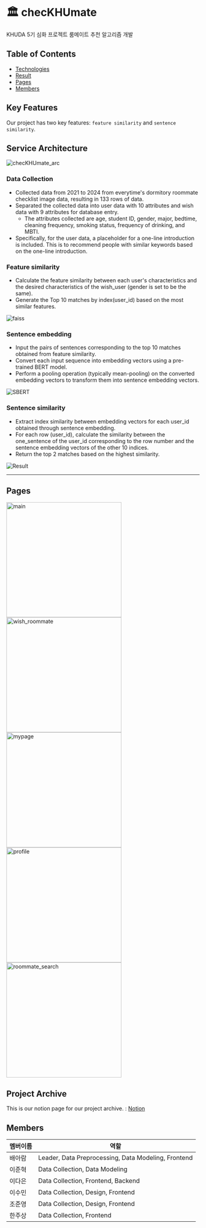 # 🏛️ checKHUmate
KHUDA 5기 심화 프로젝트 룸메이트 추천 알고리즘 개발

## Table of Contents
* [Technologies](#technologies)
* [Result](#Result)
* [Pages](#Pages)
* [Members](#Members)


## Key Features
Our project has two key features: `feature similarity` and `sentence similarity`. <br>


## Service Architecture
![checKHUmate_arc](https://github.com/ChecKHUMate/Demo_ChecKHUMate/assets/122276734/66944f50-c6fa-4d2d-a8ce-d9de28693107)

### Data Collection
- Collected data from 2021 to 2024 from everytime's dormitory roommate checklist image data, resulting in 133 rows of data.
- Separated the collected data into user data with 10 attributes and wish data with 9 attributes for database entry.
    - The attributes collected are age, student ID, gender, major, bedtime, cleaning frequency, smoking status, frequency of drinking, and MBTI.
- Specifically, for the user data, a placeholder for a one-line introduction is included. This is to recommend people with similar keywords based on the one-line introduction.


### Feature similarity

- Calculate the feature similarity between each user's characteristics and the desired characteristics of the wish_user (gender is set to be the same).
- Generate the Top 10 matches by index(user_id) based on the most similar features.

![faiss](https://github.com/ChecKHUMate/Demo_ChecKHUMate/assets/122276734/c445b85f-2728-4710-8b01-6c2e39aa5f8d)



### Sentence embedding

- Input the pairs of sentences corresponding to the top 10 matches obtained from feature similarity.
- Convert each input sequence into embedding vectors using a pre-trained BERT model.
- Perform a pooling operation (typically mean-pooling) on the converted embedding vectors to transform them into sentence embedding vectors.

![SBERT](https://github.com/ChecKHUMate/Demo_ChecKHUMate/assets/122276734/7daf16a4-f8de-48e1-b68b-fd6f80dc0f63)

### Sentence similarity

- Extract index similarity between embedding vectors for each user_id obtained through sentence embedding.
- For each row (user_id), calculate the similarity between the one_sentence of the user_id corresponding to the row number and the sentence embedding vectors of the other 10 indices.
- Return the top 2 matches based on the highest similarity.

![Result](https://github.com/ChecKHUMate/Demo_ChecKHUMate/assets/122276734/380c2f4c-f12d-4ec7-95cd-9166691ea9e7)

---

## Pages

<img width="300" alt="main" src="https://github.com/ChecKHUMate/Demo_ChecKHUMate/assets/122276734/ce7fcf8b-734c-4565-9b2c-93d80005069e"> <img width="300" alt="wish_roommate" src="https://github.com/ChecKHUMate/Demo_ChecKHUMate/assets/122276734/800165c8-4411-4de7-a70c-cdb1eeb3b02f"> <img width="300" alt="mypage" src="https://github.com/ChecKHUMate/Demo_ChecKHUMate/assets/122276734/68cd590e-7769-4a83-8e1f-95cff1da29da"> <img width="300" alt="profile" src="https://github.com/ChecKHUMate/Demo_ChecKHUMate/assets/122276734/0216cbe1-fe73-42cb-9711-173e49c1d94f"> <img width="300" alt="roommate_search" src="https://github.com/ChecKHUMate/Demo_ChecKHUMate/assets/122276734/59ced6f8-60a6-4ee3-8ff3-fdb990f26b8b">


## Project Archive
This is our notion page for our project archive. : 
[Notion](https://baram1ng.notion.site/KHUDA-RecSys-5ea8676b7294402e81dc92cce990556d?pvs=4)

## Members
|멤버이름|역할|
|------|---|
|배아람|Leader, Data Preprocessing, Data Modeling, Frontend|
|이준혁|Data Collection, Data Modeling|
|이다은|Data Collection, Frontend, Backend|
|이수민|Data Collection, Design, Frontend|
|조준영|Data Collection, Design, Frontend|
|한주상|Data Collection, Frontend|
